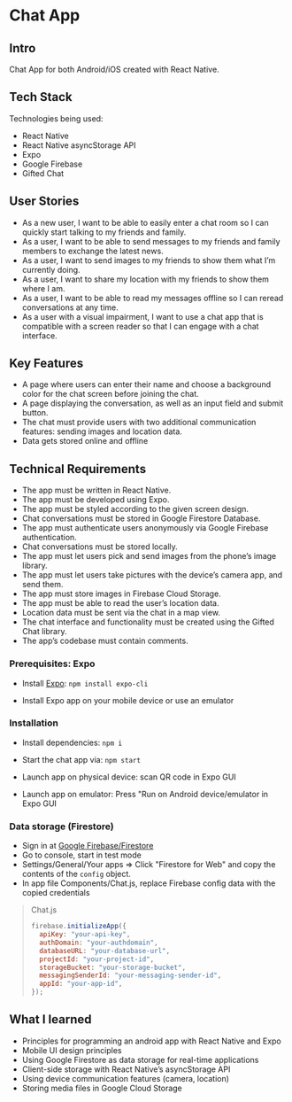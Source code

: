 # Chat App

## Intro

Chat App for both Android/iOS created with React Native.

## Tech Stack

Technologies being used:

- React Native
- React Native asyncStorage API
- Expo
- Google Firebase
- Gifted Chat

## User Stories

- As a new user, I want to be able to easily enter a chat room so I can quickly start talking to my
  friends and family.
- As a user, I want to be able to send messages to my friends and family members to exchange
  the latest news.
- As a user, I want to send images to my friends to show them what I’m currently doing.
- As a user, I want to share my location with my friends to show them where I am.
- As a user, I want to be able to read my messages offline so I can reread conversations at any
  time.
- As a user with a visual impairment, I want to use a chat app that is compatible with a screen
  reader so that I can engage with a chat interface.

## Key Features

- A page where users can enter their name and choose a background color for the chat screen
  before joining the chat.
- A page displaying the conversation, as well as an input field and submit button.
- The chat must provide users with two additional communication features: sending images
  and location data.
- Data gets stored online and offline

## Technical Requirements

- The app must be written in React Native.
- The app must be developed using Expo.
- The app must be styled according to the given screen design.
- Chat conversations must be stored in Google Firestore Database.
- The app must authenticate users anonymously via Google Firebase authentication.
- Chat conversations must be stored locally.
- The app must let users pick and send images from the phone’s image library.
- The app must let users take pictures with the device’s camera app, and send them.
- The app must store images in Firebase Cloud Storage.
- The app must be able to read the user’s location data.
- Location data must be sent via the chat in a map view.
- The chat interface and functionality must be created using the Gifted Chat library.
- The app’s codebase must contain comments.

### Prerequisites: Expo

- Install [Expo](https://expo.io/): `npm install expo-cli`

- Install Expo app on your mobile device or use an emulator

### Installation

- Install dependencies: `npm i`

- Start the chat app via: `npm start`

- Launch app on physical device: scan QR code in Expo GUI

- Launch app on emulator: Press "Run on Android device/emulator in Expo GUI

### Data storage (Firestore)

- Sign in at [Google Firebase/Firestore](https://firebase.google.com/)
- Go to console, start in test mode
- Settings/General/Your apps => Click "Firestore for Web" and copy the contents of the `config` object.
- In app file Components/Chat.js, replace Firebase config data with the copied credentials

> Chat.js
>
> ```javascript
> firebase.initializeApp({
>   apiKey: "your-api-key",
>   authDomain: "your-authdomain",
>   databaseURL: "your-database-url",
>   projectId: "your-project-id",
>   storageBucket: "your-storage-bucket",
>   messagingSenderId: "your-messaging-sender-id",
>   appId: "your-app-id",
> });
> ```

## What I learned

- Principles for programming an android app with React Native and Expo
- Mobile UI design principles
- Using Google Firestore as data storage for real-time applications
- Client-side storage with React Native’s asyncStorage API
- Using device communication features (camera, location)
- Storing media files in Google Cloud Storage

